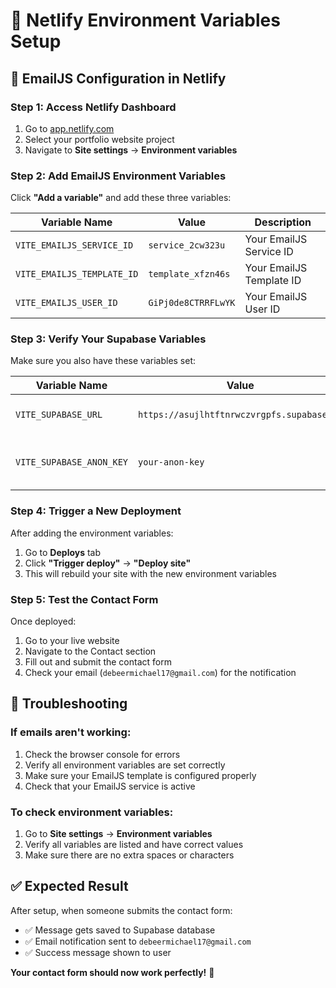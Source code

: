 # 🚀 Netlify Environment Variables Setup

## 📧 **EmailJS Configuration in Netlify**

### **Step 1: Access Netlify Dashboard**
1. Go to [app.netlify.com](https://app.netlify.com)
2. Select your portfolio website project
3. Navigate to **Site settings** → **Environment variables**

### **Step 2: Add EmailJS Environment Variables**

Click **"Add a variable"** and add these three variables:

| **Variable Name** | **Value** | **Description** |
|-------------------|-----------|-----------------|
| `VITE_EMAILJS_SERVICE_ID` | `service_2cw323u` | Your EmailJS Service ID |
| `VITE_EMAILJS_TEMPLATE_ID` | `template_xfzn46s` | Your EmailJS Template ID |
| `VITE_EMAILJS_USER_ID` | `GiPj0de8CTRRFLwYK` | Your EmailJS User ID |

### **Step 3: Verify Your Supabase Variables**

Make sure you also have these variables set:

| **Variable Name** | **Value** | **Description** |
|-------------------|-----------|-----------------|
| `VITE_SUPABASE_URL` | `https://asujlhtftnrwczvrgpfs.supabase.co` | Your Supabase URL |
| `VITE_SUPABASE_ANON_KEY` | `your-anon-key` | Your Supabase Anonymous Key |

### **Step 4: Trigger a New Deployment**

After adding the environment variables:
1. Go to **Deploys** tab
2. Click **"Trigger deploy"** → **"Deploy site"**
3. This will rebuild your site with the new environment variables

### **Step 5: Test the Contact Form**

Once deployed:
1. Go to your live website
2. Navigate to the Contact section
3. Fill out and submit the contact form
4. Check your email (`debeermichael17@gmail.com`) for the notification

## 🔧 **Troubleshooting**

### **If emails aren't working:**
1. Check the browser console for errors
2. Verify all environment variables are set correctly
3. Make sure your EmailJS template is configured properly
4. Check that your EmailJS service is active

### **To check environment variables:**
1. Go to **Site settings** → **Environment variables**
2. Verify all variables are listed and have correct values
3. Make sure there are no extra spaces or characters

## ✅ **Expected Result**

After setup, when someone submits the contact form:
- ✅ Message gets saved to Supabase database
- ✅ Email notification sent to `debeermichael17@gmail.com`
- ✅ Success message shown to user

**Your contact form should now work perfectly!** 🎉
